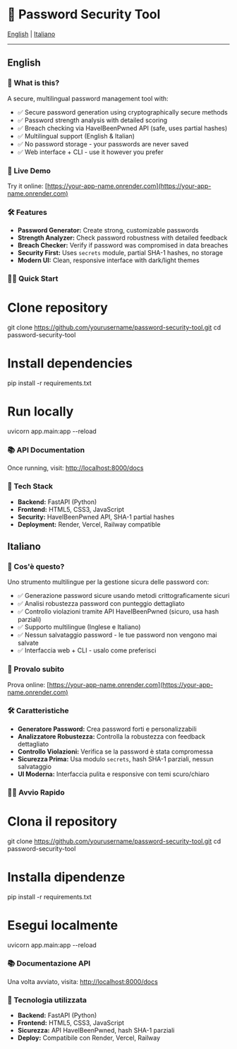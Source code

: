 # 🔐 Password Security Tool

[English](#password-security-tool) | [Italiano](#italiano)

---

## English

### 🎯 What is this?

A secure, multilingual password management tool with:

- ✅ Secure password generation using cryptographically secure methods  
- ✅ Password strength analysis with detailed scoring  
- ✅ Breach checking via HaveIBeenPwned API (safe, uses partial hashes)  
- ✅ Multilingual support (English & Italian)  
- ✅ No password storage - your passwords are never saved  
- ✅ Web interface + CLI - use it however you prefer  

### 🚀 Live Demo

Try it online: [https://your-app-name.onrender.com](https://your-app-name.onrender.com)

### 🛠️ Features

- **Password Generator:** Create strong, customizable passwords  
- **Strength Analyzer:** Check password robustness with detailed feedback  
- **Breach Checker:** Verify if password was compromised in data breaches  
- **Security First:** Uses `secrets` module, partial SHA-1 hashes, no storage  
- **Modern UI:** Clean, responsive interface with dark/light themes  

### 🏃‍♂️ Quick Start


# Clone repository
git clone https://github.com/yourusername/password-security-tool.git
cd password-security-tool

# Install dependencies
pip install -r requirements.txt

# Run locally
uvicorn app.main:app --reload

### 📚 API Documentation

Once running, visit: [http://localhost:8000/docs](http://localhost:8000/docs)

### 🔧 Tech Stack

- **Backend:** FastAPI (Python)  
- **Frontend:** HTML5, CSS3, JavaScript  
- **Security:** HaveIBeenPwned API, SHA-1 partial hashes  
- **Deployment:** Render, Vercel, Railway compatible  


## Italiano

### 🎯 Cos'è questo?

Uno strumento multilingue per la gestione sicura delle password con:

- ✅ Generazione password sicure usando metodi crittograficamente sicuri  
- ✅ Analisi robustezza password con punteggio dettagliato  
- ✅ Controllo violazioni tramite API HaveIBeenPwned (sicuro, usa hash parziali)  
- ✅ Supporto multilingue (Inglese e Italiano)  
- ✅ Nessun salvataggio password - le tue password non vengono mai salvate  
- ✅ Interfaccia web + CLI - usalo come preferisci  

### 🚀 Provalo subito

Prova online: [https://your-app-name.onrender.com](https://your-app-name.onrender.com)

### 🛠️ Caratteristiche

- **Generatore Password:** Crea password forti e personalizzabili  
- **Analizzatore Robustezza:** Controlla la robustezza con feedback dettagliato  
- **Controllo Violazioni:** Verifica se la password è stata compromessa  
- **Sicurezza Prima:** Usa modulo `secrets`, hash SHA-1 parziali, nessun salvataggio  
- **UI Moderna:** Interfaccia pulita e responsive con temi scuro/chiaro  

### 🏃‍♂️ Avvio Rapido


# Clona il repository
git clone https://github.com/yourusername/password-security-tool.git
cd password-security-tool

# Installa dipendenze
pip install -r requirements.txt

# Esegui localmente
uvicorn app.main:app --reload


### 📚 Documentazione API

Una volta avviato, visita: [http://localhost:8000/docs](http://localhost:8000/docs)

### 🔧 Tecnologia utilizzata

- **Backend:** FastAPI (Python)  
- **Frontend:** HTML5, CSS3, JavaScript  
- **Sicurezza:** API HaveIBeenPwned, hash SHA-1 parziali  
- **Deploy:** Compatibile con Render, Vercel, Railway  
